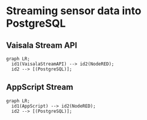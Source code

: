 # Streaming sensor data into PostgreSQL


## Vaisala Stream API
```mermaid
graph LR;
  id1(VaisalaStreamAPI) --> id2(NodeRED);
  id2 --> [(PostgreSQL)];

```




## AppScript Stream

```mermaid
graph LR;
  id1(AppScript) --> id2(NodeRED);
  id2 --> [(PostgreSQL)];

```








